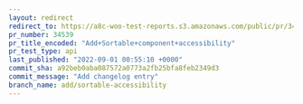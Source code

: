 ```yaml
---
layout: redirect
redirect_to: https://a8c-woo-test-reports.s3.amazonaws.com/public/pr/34539/api/index.html
pr_number: 34539
pr_title_encoded: "Add+Sortable+component+accessibility"
pr_test_type: api
last_published: "2022-09-01 00:55:10 +0000"
commit_sha: a92beb0aba087572a0773a2fb25bfa8feb2349d3
commit_message: "Add changelog entry"
branch_name: add/sortable-accessibility
---
```

